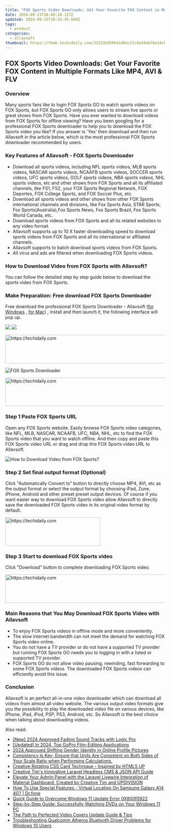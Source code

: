 ```yaml
---
title: "FOX Sports Video Downloads: Get Your Favorite FOX Content in Multiple Formats Like MP4, AVI & FLV"
date: 2024-09-21T16:40:28.127Z
updated: 2024-09-25T18:34:45.694Z
tags:
  - product
categories:
  - allavsoft
thumbnail: https://thmb.techidaily.com/32523e559641d9ec27c8a10ab7be14cb0b35f831c8a7be2e764f2665633793d5.jpg
---
```


## FOX Sports Video Downloads: Get Your Favorite FOX Content in Multiple Formats Like MP4, AVI & FLV

### Overview

Many sports fans like to login FOX Sports GO to watch sports videos on FOX Sports, but FOX Sports GO only allows users to stream live sports or great shows from FOX Sports. Have you ever wanted to download videos from FOX Sports for offline viewing? Have you been googling for a professional FOX Sports downloader to help you to download the FOX Sports video you like? If you answer is 'Yes' then download and then run Allavsoft in the article below, which is the most professional FOX Sports downloader recommended by users.

### Key Features of Allavsoft - FOX Sports Downloader

* Download all sports videos, including NFL sports videos, MLB sports videos, NASCAR sports videos, NCAAFB sports videos, SOCCER sports videos, UFC sports videos, GOLF sports videos, NBA sports videos, NHL sports videos, etc and other shows from FOX Sports and all its affiliated channels, like FS1, FS2, your FOX Sports Regional Network, FOX Deportes, FOX College Sports, and FOX Soccer Plus, etc.
* Download all sports videos and other shows from other FOX Sports international channels and divisions, like Fox Sports Asia, STAR Sports, Fox Sports(Australia),Fox Sports News, Fox Sports Brazil, Fox Sports World Canada, etc.
* Download sports videos from FOX Sports and all its related websites to any video format.
* Allavsoft supports up to 10 X faster downloading speed to download sports videos from FOX Sports and all its international or affiliated channels.
* Allavsoft supports to batch download sports videos from FOX Sports.
* All virus and ads are filtered when downloading FOX Sports videos.

### How to Download Video from FOX Sports with Allavsoft?

You can follow the detailed step by step guide below to download the sports video from FOX Sports.

### Make Preparation: Free download FOX Sports Downloader

Free download the professional FOX Sports Downloader - Allavsoft ([for Windows](https://tools.techidaily.com/allavsoft/products/) , [for Mac](https://tools.techidaily.com/allavsoft/products/)) , install and then launch it, the following interface will pop up.

[![](https://www.allavsoft.com/how-to/../images/how-to/free-download-win.jpg)](https://tools.techidaily.com/allavsoft/products/) [![](https://www.allavsoft.com/how-to/../images/how-to/free-download-mac.jpg)](https://tools.techidaily.com/allavsoft/products/)

<!-- affiliate ads begin -->
<a href="https://appsumo.8odi.net/c/5597632/2043661/7443" target="_top" id="2043661">
  <img src="//a.impactradius-go.com/display-ad/7443-2043661" border="0" alt="https://techidaily.com" width="728" height="90"/>
</a>
<img height="0" width="0" src="https://appsumo.8odi.net/i/5597632/2043661/7443" style="position:absolute;visibility:hidden;" border="0" />
<!-- affiliate ads end -->

![FOX Sports Downloader](https://www.allavsoft.com/how-to/../images/allavsoft/screen-shot-600.jpg)

<!-- affiliate ads begin -->
<a href="https://appsumo.8odi.net/c/5597632/1062447/7443" target="_top" id="1062447">
  <img src="//a.impactradius-go.com/display-ad/7443-1062447" border="0" alt="https://techidaily.com" width="600" height="90"/>
</a>
<img height="0" width="0" src="https://appsumo.8odi.net/i/5597632/1062447/7443" style="position:absolute;visibility:hidden;" border="0" />
<!-- affiliate ads end -->

### Step 1 Paste FOX Sports URL

Open any FOX Sports website. Easily browse FOX Sports video categories, like NFL, MLB, NASCAR, NCAAFB, UFC, NBA, NHL, etc to find the FOX Sports video that you want to watch offline. And then copy and paste this FOX Sports video URL or drag and drop this FOX Sports video URL to Allavsoft.

![How to Download Video from FOX Sports?](https://www.allavsoft.com/how-to/../images/how-to/download-rtmp-video/download-rtmp-video.jpg)

### Step 2 Set final output format (Optional)

Click "Automatically Convert to" button to directly choose MP4, AVI, etc as the output format or select the output format by choosing iPad, Zune, iPhone, Android and other preset preset output devices. Of course if you want easier way to download FOX Sports video allow Allavsoft to directly save the downloaded FOX Sports video in its original video format by default.

<!-- affiliate ads begin -->
<a href="https://aligracehair.sjv.io/c/5597632/2135355/19272" target="_top" id="2135355">
  <img src="//a.impactradius-go.com/display-ad/19272-2135355" border="0" alt="https://techidaily.com" width="300" height="90"/>
</a>
<img height="0" width="0" src="https://aligracehair.sjv.io/i/5597632/2135355/19272" style="position:absolute;visibility:hidden;" border="0" />
<!-- affiliate ads end -->

### Step 3 Start to download FOX Sports video

Click "Download" button to complete downloading FOX Sports video.

<!-- affiliate ads begin -->
<a href="https://appsumo.8odi.net/c/5597632/2082526/7443" target="_top" id="2082526">
  <img src="//a.impactradius-go.com/display-ad/7443-2082526" border="0" alt="https://techidaily.com" width="728" height="90"/>
</a>
<img height="0" width="0" src="https://appsumo.8odi.net/i/5597632/2082526/7443" style="position:absolute;visibility:hidden;" border="0" />
<!-- affiliate ads end -->

### Main Reasons that You May Download FOX Sports Video with Allavsoft

* To enjoy FOX Sports videos in offline mode and more conveniently.
* The slow internet bandwidth can not meet the demand for watching FOX Sports video online.
* You do not have a TV provider or do not have a supported TV provider but running FOX Sports GO needs you to logging in with a listed or supported TV provider.
* FOX Sports GO do not allow video pausing, rewinding, fast forwarding to some FOX Sports videos. The downloaded FOX Sports videos can efficiently avoid this issue.

### Conclusion

Allavsoft is an perfect all-in-one video downloader which can download all videos from almost all video website. The various output video formats give you the possibility to play the downloaded video file on various devices, like iPhone, iPad, iPod, PSP, PS3, Android, etc. So Allavsoft is the best choice when talking about downloading videos.

<ins class="adsbygoogle"
     style="display:block"
     data-ad-format="autorelaxed"
     data-ad-client="ca-pub-7571918770474297"
     data-ad-slot="1223367746"></ins>

<ins class="adsbygoogle"
     style="display:block"
     data-ad-client="ca-pub-7571918770474297"
     data-ad-slot="8358498916"
     data-ad-format="auto"
     data-full-width-responsive="true"></ins>

<span class="atpl-alsoreadstyle">Also read:</span>
<div><ul>
<li><a href="https://fox-blue.techidaily.com/new-2024-approved-fading-sound-tracks-with-logic-pro/"><u>[New] 2024 Approved Fading Sound Tracks with Logic Pro</u></a></li>
<li><a href="https://fox-glue.techidaily.com/updated-in-2024-top-gopro-film-editing-applications/"><u>[Updated] In 2024, Top GoPro Film-Editing Applications</u></a></li>
<li><a href="https://instagram-video-files.techidaily.com/2024-approved-shifting-gender-identity-in-online-profile-pictures/"><u>2024 Approved Shifting Gender Identity in Online Profile Pictures</u></a></li>
<li><a href="https://fox-place.techidaily.com/consistency-is-key-ensure-that-units-are-consistent-on-both-sides-of-your-scale-ratio-when-performing-calculations/"><u>Consistency Is Key; Ensure that Units Are Consistent on Both Sides of Your Scale Ratio when Performing Calculations.</u></a></li>
<li><a href="https://fox-place.techidaily.com/creative-rotating-css-card-technique-inspired-by-html5-up/"><u>Creative Rotating CSS Card Technique - Inspired by HTML5 UP</u></a></li>
<li><a href="https://fox-place.techidaily.com/creative-tims-innovative-laravel-headless-cms-and-json-api-guide/"><u>Creative Tim's Innovative Laravel Headless CMS & JSON API Guide</u></a></li>
<li><a href="https://fox-place.techidaily.com/elevate-your-admin-panel-with-the-laravel-livewire-integration-of-material-dashboard-created-by-creative-tim-and-updivision/"><u>Elevate Your Admin Panel with the Laravel Livewire Integration of Material Dashboard, Created by Creative Tim and UPDIVISION</u></a></li>
<li><a href="https://change-location.techidaily.com/how-to-use-special-features-virtual-location-on-samsung-galaxy-a14-4g-drfone-by-drfone-virtual-android/"><u>How To Use Special Features - Virtual Location On Samsung Galaxy A14 4G? | Dr.fone</u></a></li>
<li><a href="https://win11.techidaily.com/quick-guide-to-overcome-windows-11-update-error-0x800f0922/"><u>Quick Guide to Overcome Windows 11 Update Error 0X800f0922</u></a></li>
<li><a href="https://vp-tips.techidaily.com/step-by-step-guide-successfully-watching-dvds-on-your-windows-11-pc/"><u>Step-by-Step Guide: Successfully Watching DVDs on Your Windows 11 PC</u></a></li>
<li><a href="https://facebook-video-files.techidaily.com/the-path-to-perfected-video-covers-update-guide-and-tips/"><u>The Path to Perfected Video Covers Update Guide & Tips</u></a></li>
<li><a href="https://driver-error.techidaily.com/troubleshooting-qualcomm-atheros-bluetooth-driver-problems-for-windows-10-users/"><u>Troubleshooting Qualcomm Atheros Bluetooth Driver Problems for Windows 10 Users</u></a></li>
</ul></div>

